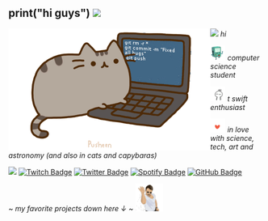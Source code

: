 ## print("hi guys") <img src="https://user-images.githubusercontent.com/5679180/79618120-0daffb80-80be-11ea-819e-d2b0fa904d07.gif" width="27">

<img align="left" src="https://github.com/bbelkiss/bbelkiss/blob/main/assets/pusheencode.gif"/>

<p></a><img src="https://media.giphy.com/media/WUlplcMpOCEmTGBtBW/giphy.gif" width="30"><em> hi</em></p>
<p></a><img src="https://github.com/bbelkiss/bbelkiss/blob/main/assets/bmo.gif" width="30"/> <em>computer science student</em></p>
<p></a><img src="https://github.com/bbelkiss/bbelkiss/blob/main/assets/enthusiast.gif" width="30"/> <em>t swift enthusiast</em></p>
<p></a><img src="https://github.com/bbelkiss/bbelkiss/blob/main/assets/love.gif" width="30"/> <em>in love with science, tech, art and astronomy (and also in cats and capybaras)</em></p>

<img src="https://media.giphy.com/media/VgCDAzcKvsR6OM0uWg/giphy.gif" width="50"> [![Twitch Badge](https://img.shields.io/badge/-Twitch-6441A5?style=flat-square&labelColor=6441A5&logo=twitch&logoColor=white&link=https://twitch.tv/bbelkiss)](https://twitch.tv/bbelkiss)
 [![Twitter Badge](https://img.shields.io/badge/-Twitter-1ca0f1?style=flat-square&labelColor=1ca0f1&logo=twitter&logoColor=white&link=https://twitter.com/lbelkiss)](https://twitter.com/bbelkiss) [![Spotify Badge](https://img.shields.io/badge/-Spotify-1DB954?style=flat-square&labelColor=1DB954&logo=spotify&logoColor=white&link=https://open.spotify.com/user/1qwg6h6zxe67ecxpt8mtl5w2f?si=b557446ebe884cd9)](https://open.spotify.com/user/1qwg6h6zxe67ecxpt8mtl5w2f?si=b557446ebe884cd9)
 [![GitHub Badge](https://img.shields.io/badge/-UNLP-181717?style=flat-square&labelColor=181717&logo=github&logoColor=white&link=https://github.com/bBelkiss/UNLP-Informatica)](https://github.com/bBelkiss/UNLP-Informatica)

 <em> ~ my favorite projects down here ↓ ~ </a><img src="https://github.com/bbelkiss/bbelkiss/blob/main/assets/salt.gif?raw=1" width="55"/></em>
